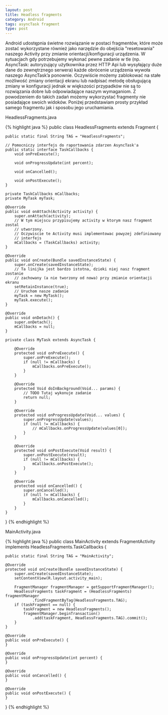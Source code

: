 ```yaml
---
layout: post
title: Headless fragments
category: Android
tags: asyncTask fragment
type: post
---
```

Android udostępnia świetne rozwiązanie w postaci fragmentów, które może zostać wykorzystane również jako narzędzie do obejścia "resetowania" naszego Activity przy zmianie orientacji/konfiguracji urządzenia. W sytuacjach gdy potrzebujemy wykonać pewne zadanie w tle (np. AsyncTask: autoryzujący użytkownika przez HTTP Api lub wysyłający duże dane do zewnętrznego serwera) każde obrócenie urządzenia wywoła naszego AsyncTask’a ponownie. Oczywiście możemy zablokować na stałe możliwość zmiany orientacji ekranu lub nadpisać metodę obsługującą zmiany w konfiguracji jednak w większości przypadków nie są to rozwiązania dobre lub odpowiadające naszym wymaganiom.
Z powodzeniem do takich zadań możemy wykorzystać fragmenty nie posiadające swoich widoków. Poniżej przedstawiam prosty przykład samego fragmentu jak i sposobu jego uruchamiania.

HeadlessFragments.java

{% highlight java %}
public class HeadlessFragments extends Fragment {

	public static final String TAG = "HeadlessFragments";

	// Pomocniczy interfejs do raportowania zdarzen AsyncTask'a
	public static interface TaskCallbacks {
		void onPreExecute();

		void onProgressUpdate(int percent);

		void onCancelled();

		void onPostExecute();
	}

	private TaskCallbacks mCallbacks;
	private MyTask myTask;

	@Override
	public void onAttach(Activity activity) {
		super.onAttach(activity);
		// W tym miejscu przypisujemy activity w ktorym nasz fragment zostal
		// utworzony.
		// Oczywiscie te Activity musi implementowac powyzej zdefiniowany
		// interfejs
		mCallbacks = (TaskCallbacks) activity;
	}

	@Override
	public void onCreate(Bundle savedInstanceState) {
		super.onCreate(savedInstanceState);
		// Ta linijka jest bardzo istotna, dzieki niej nasz fragment zostanie
		// zachowany (a nie tworzony od nowa) przy zmianie orientacji ekranu
		setRetainInstance(true);
		// Uruchom nasze zadanie
		myTask = new MyTask();
		myTask.execute();
	}

	@Override
	public void onDetach() {
		super.onDetach();
		mCallbacks = null;
	}

	private class MyTask extends AsyncTask {

		@Override
		protected void onPreExecute() {
			super.onPreExecute();
			if (null != mCallbacks) {
				mCallbacks.onPreExecute();
			}
		}

		@Override
		protected Void doInBackground(Void... params) {
			// TODO Tutaj wykonuje zadanie
			return null;
		}

		@Override
		protected void onProgressUpdate(Void... values) {
			super.onProgressUpdate(values);
			if (null != mCallbacks) {
				// mCallbacks.onProgressUpdate(values[0]);
			}
		}

		@Override
		protected void onPostExecute(Void result) {
			super.onPostExecute(result);
			if (null != mCallbacks) {
				mCallbacks.onPostExecute();
			}
		}

		@Override
		protected void onCancelled() {
			super.onCancelled();
			if (null != mCallbacks) {
				mCallbacks.onCancelled();
			}
		}
	}
}
{% endhighlight %}

MainActivity.java

{% highlight java %}
public class MainActivity extends FragmentActivity implements
		HeadlessFragments.TaskCallbacks {

	public static final String TAG = "MainActivity";

	@Override
	protected void onCreate(Bundle savedInstanceState) {
		super.onCreate(savedInstanceState);
		setContentView(R.layout.activity_main);

		FragmentManager fragmentManager = getSupportFragmentManager();
		HeadlessFragments taskFragment = (HeadlessFragments) fragmentManager
				.findFragmentByTag(HeadlessFragments.TAG);
		if (taskFragment == null) {
			taskFragment = new HeadlessFragments();
			fragmentManager.beginTransaction()
				.add(taskFragment, HeadlessFragments.TAG).commit();
		}
	}

	@Override
	public void onPreExecute() {
	}

	@Override
	public void onProgressUpdate(int percent) {
	}

	@Override
	public void onCancelled() {
	}

	@Override
	public void onPostExecute() {
	}

}
{% endhighlight %}
